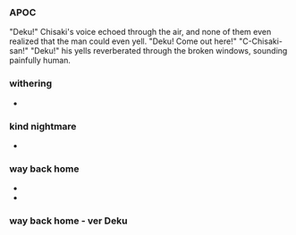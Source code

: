 ### APOC

"Deku!" Chisaki's voice echoed through the air, and none of them even realized that the man could even yell. "Deku! Come out here!"
"C-Chisaki-san!" 
"Deku!" his yells reverberated through the broken windows, sounding painfully human.

### withering


-



### kind nightmare

-

### way back home 


-



-


### way back home - ver Deku


